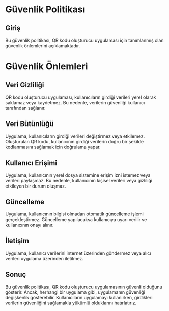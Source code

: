 # Güvenlik Politikası

## Giriş
Bu güvenlik politikası, QR kodu oluşturucu uygulaması için tanımlanmış olan güvenlik önlemlerini açıklamaktadır.

# Güvenlik Önlemleri
## Veri Gizliliği
QR kodu oluşturucu uygulaması, kullanıcıların girdiği verileri yerel olarak saklamaz veya kaydetmez. Bu nedenle, verilerin güvenliği kullanıcı tarafından sağlanır.

## Veri Bütünlüğü
Uygulama, kullanıcıların girdiği verileri değiştirmez veya etkilemez. Oluşturulan QR kodu, kullanıcının girdiği verilerin doğru bir şekilde kodlanmasını sağlamak için doğrulama yapar.

## Kullanıcı Erişimi
Uygulama, kullanıcının yerel dosya sistemine erişim izni istemez veya verileri paylaşmaz. Bu nedenle, kullanıcının kişisel verileri veya gizliliği etkileyen bir durum oluşmaz.

## Güncelleme
Uygulama, kullanıcının bilgisi olmadan otomatik güncelleme işlemi gerçekleştirmez. Güncelleme yapılacaksa kullanıcıya uyarı verilir ve kullanıcının onayı alınır.

## İletişim
Uygulama, kullanıcı verilerini internet üzerinden göndermez veya alıcı verileri uygulama üzerinden iletilmez.

## Sonuç
Bu güvenlik politikası, QR kodu oluşturucu uygulamasının güvenli olduğunu gösterir. Ancak, herhangi bir uygulama gibi, uygulamanın güvenliği değişkenlik gösterebilir. Kullanıcıların uygulamayı kullanırken, girdikleri verilerin güvenliğini sağlamakla yükümlü olduklarını hatırlatırız.
